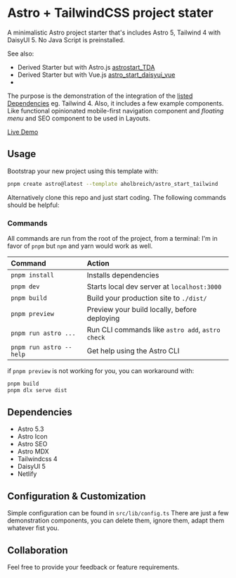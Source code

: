 # Astro + TailwindCSS project stater

A minimalistic Astro project starter that's includes Astro 5, Tailwind 4 with DaisyUI 5. No Java Script is preinstalled.

See also:

* Derived Starter but with Astro.js [astrostart_TDA](https://github.com/aholbreich/astrostart_TDA)
* Derived Starter but with Vue.js [astro_start_daisyui_vue](https://github.com/aholbreich/astro_start_daisyui_vue)
* 

The purpose is the demonstration of the integration of the [listed Dependencies](#Dependencies) eg. Tailwind 4. 
Also, it includes a few example components. Like functional opinionated mobile-first navigation component and _floating menu_ and SEO component to be used in Layouts.


[Live Demo](https://astro-start-tailwind.vercel.app/)

## Usage

Bootstrap your new project using this template with:

```bash
pnpm create astro@latest --template aholbreich/astro_start_tailwind
```

Alternatively clone this repo and just start coding. The following commands should be helpful:


### Commands

All commands are run from the root of the project, from a terminal:
I'm in favor of `pnpm` but `npm` and yarn would work as well.

| Command                 | Action                                           |
| :---------------------- | :----------------------------------------------- |
| `pnpm install`          | Installs dependencies                            |
| `pnpm dev`              | Starts local dev server at `localhost:3000`      |
| `pnpm build`            | Build your production site to `./dist/`          |
| `pnpm preview`          | Preview your build locally, before deploying     |
| `pnpm run astro ...`    | Run CLI commands like `astro add`, `astro check` |
| `pnpm run astro --help` | Get help using the Astro CLI                     |

if  `pnpm preview`  is not working for you, you can workaround with:

```bash
pnpm build
pnpm dlx serve dist
```

## Dependencies

- Astro 5.3
- Astro Icon
- Astro SEO
- Astro MDX
- Tailwindcss 4
- DaisyUI 5
- Netlify

## Configuration & Customization

Simple configuration can be found in `src/lib/config.ts`
There are just a few demonstration components, you can delete them, ignore them, adapt them whatever fist you.

## Collaboration

Feel free to provide your feedback or feature requirements.
